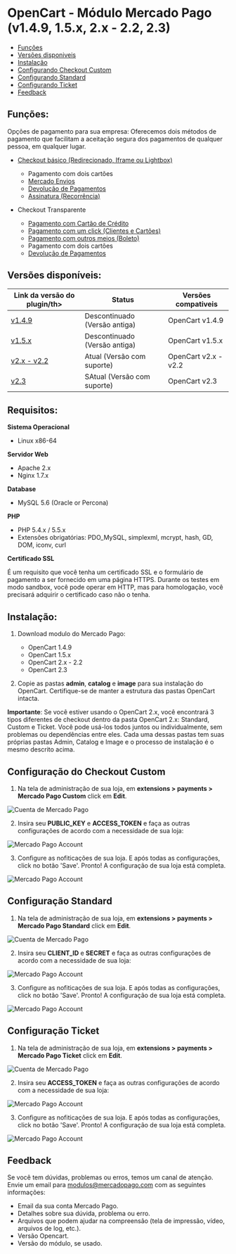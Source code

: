 # OpenCart - Módulo Mercado Pago (v1.4.9, 1.5.x, 2.x - 2.2, 2.3)

* [Funções](#features)
* [Versões disponiveis](#versions)
* [Instalação](#installation)
* [Configurando Checkout Custom](#configuration_custom)
* [Configurando Standard](#configuration_standard)
* [Configurando Ticket](#configuration_ticket)
* [Feedback](#feedback)

<a name="features"></a>
## Funções:

Opções de pagamento para sua empresa:
Oferecemos dois métodos de pagamento que facilitam a aceitação segura dos pagamentos de qualquer pessoa, em qualquer lugar.

* [Checkout básico (Redirecionado, Iframe ou Lightbox)](https://www.mercadopago.com.br/developers/pt/solutions/payments/basic-checkout/receive-payments/)
    * Pagamento com dois cartões
    * [Mercado Envios](https://www.mercadopago.com.br/developers/pt/solutions/payments/basic-checkout/receive-payments/)
    * [Devolução de Pagamentos](https://www.mercadopago.com.br/developers/pt/solutions/payments/basic-checkout/refund-cancel#refund)
    * [Assinatura (Recorrência)](https://www.mercadopago.com.br/developers/pt/solutions/payments/basic-checkout/subscriptions/)

* Checkout Transparente
    * [Pagamento com Cartão de Crédito](https://www.mercadopago.com.br/developers/pt/solutions/payments/basic-checkout/receive-payments/)
    * [Pagamento com um click (Clientes e Cartões)](https://www.mercadopago.com.br/developers/pt/solutions/payments/custom-checkout/one-click-charges/javascript/)
    * [Pagamento com outros meios (Boleto)](https://www.mercadopago.com.br/developers/pt/solutions/payments/custom-checkout/charge-with-other-methods/)
    * Pagamento com dois cartões
    * [Devolução de Pagamentos](https://www.mercadopago.com.br/developers/pt/solutions/payments/custom-checkout/refund-cancel#refund)

<a name="versions"></a>
## Versões disponíveis:
<table>
  <thead>
    <tr>
      <th>Link da versão do plugin/th>
      <th>Status</th>
      <th>Versões compativeis</th>
    </tr>
  <thead>
  <tbody>
    <tr>
      <td><a href="https://github.com/mercadopago/cart-opencart/tree/master/v1.4.9">v1.4.9</a></td>
      <td>Descontinuado (Versão antiga)</td>
      <td>OpenCart v1.4.9</td>
    </tr>
    <tr>
      <td><a href="https://github.com/mercadopago/cart-opencart/tree/master/v1.5.x">v1.5.x</a></td>
      <td>Descontinuado (Versão antiga)</td>
      <td>OpenCart v1.5.x</td>
    </tr>
    <tr>
      <td><a href="https://github.com/mercadopago/cart-opencart/tree/master/v2.x%20-%202.2">v2.x - v2.2</a></td>
      <td>Atual (Versão com suporte)</td>
      <td>OpenCart v2.x - v2.2</td>
    </tr>
    <tr>
      <td><a href="https://github.com/mercadopago/cart-opencart/tree/master/v2.3">v2.3</a></td>
      <td>SAtual (Versão com suporte)</td>
      <td>OpenCart v2.3</td>
    </tr>
  </tbody>
</table>

## Requisitos:

**Sistema Operacional**

* Linux x86-64

**Servidor Web**

* Apache 2.x
* Nginx 1.7.x

**Database**

* MySQL 5.6 (Oracle or Percona)

**PHP**

* PHP 5.4.x / 5.5.x
* Extensões obrigatórias: PDO_MySQL, simplexml, mcrypt, hash, GD, DOM, iconv, curl

**Certificado SSL**

É um requisito que você tenha um certificado SSL e o formulário de pagamento a ser fornecido em uma página HTTPS.
Durante os testes em modo sandbox, você pode operar em HTTP, mas para homologação, você precisará adquirir o certificado caso não o tenha.

<a name="installation"></a>
## Instalação:

1. Download modulo do Mercado Pago:
    * OpenCart 1.4.9
    * OpenCart 1.5.x
    * OpenCart 2.x - 2.2
    * OpenCart 2.3

2. Copie as pastas **admin**, **catalog** e **image** para sua instalação do OpenCart. Certifique-se de manter a estrutura das pastas OpenCart intacta.

**Importante**: Se você estiver usando o OpenCart 2.x, você encontrará 3 tipos diferentes de checkout dentro da pasta OpenCart 2.x: Standard, Custom e Ticket. Você pode usá-los todos juntos ou individualmente, sem problemas ou dependências entre eles. Cada uma dessas pastas tem suas próprias pastas Admin, Catalog e Image e o processo de instalação é o mesmo descrito acima.

<a name="configuration_custom"></a>
## Configuração do Checkout Custom

1. Na tela de administração de sua loja, em **extensions > payments > Mercado Pago Custom** click em **Edit**.

  ![Cuenta de Mercado Pago](https://github.com/flaviofat/devsite-mp-frontend/blob/master/plugins/modules/README.img/opencart/custom/1.gif?raw=true)

2. Insira seu **PUBLIC_KEY** e **ACCESS_TOKEN** e faça as outras configurações de acordo com a necessidade de sua loja:

 ![Mercado Pago Account](https://github.com/flaviofat/devsite-mp-frontend/blob/master/plugins/modules/README.img/opencart/custom/2.gif?raw=true)

3. Configure as nofiticações de sua loja. E após todas as configurações, click no botão 'Save'. Pronto! A configuração de sua loja está completa.
  
![Mercado Pago Account](https://github.com/flaviofat/devsite-mp-frontend/blob/master/plugins/modules/README.img/opencart/custom/3.gif?raw=true)

<a name="configuration_standard"></a>
## Configuração Standard

1. Na tela de administração de sua loja, em **extensions > payments > Mercado Pago Standard** click em **Edit**.

  ![Cuenta de Mercado Pago](https://github.com/flaviofat/devsite-mp-frontend/blob/master/plugins/modules/README.img/opencart/standard/1.gif?raw=true)

2. Insira seu **CLIENT_ID** e **SECRET** e faça as outras configurações de acordo com a necessidade de sua loja:

 ![Mercado Pago Account](https://github.com/flaviofat/devsite-mp-frontend/blob/master/plugins/modules/README.img/opencart/standard/2.gif?raw=true)

3. Configure as nofiticações de sua loja. E após todas as configurações, click no botão 'Save'. Pronto! A configuração de sua loja está completa.
  
![Mercado Pago Account](https://github.com/flaviofat/devsite-mp-frontend/blob/master/plugins/modules/README.img/opencart/standard/3.gif?raw=true)

<a name="configuration_ticket"></a>
## Configuração Ticket

1. Na tela de administração de sua loja, em **extensions > payments > Mercado Pago Ticket** click em **Edit**.

  ![Cuenta de Mercado Pago](https://github.com/flaviofat/devsite-mp-frontend/blob/master/plugins/modules/README.img/opencart/ticket/1.gif?raw=true)

2. Insira seu **ACCESS_TOKEN** e faça as outras configurações de acordo com a necessidade de sua loja:

 ![Mercado Pago Account](https://github.com/flaviofat/devsite-mp-frontend/blob/master/plugins/modules/README.img/opencart/ticket/2.gif?raw=true)

3. Configure as nofiticações de sua loja. E após todas as configurações, click no botão 'Save'. Pronto! A configuração de sua loja está completa.

![Mercado Pago Account](https://github.com/flaviofat/devsite-mp-frontend/blob/master/plugins/modules/README.img/opencart/ticket/3.gif?raw=true)

<a name="Feedback"></a>
## Feedback ##

Se você tem dúvidas, problemas ou erros, temos um canal de atenção. Envie um email para modulos@mercadopago.com com as seguintes informações:

  * Email da sua conta Mercado Pago.
  * Detalhes sobre sua dúvida, problema ou erro.
  * Arquivos que podem ajudar na compreensão (tela de impressão, vídeo, arquivos de log, etc.).
  * Versão Opencart.
  * Versão do módulo, se usado.